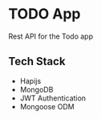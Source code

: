 # TODO App
Rest API for the Todo app

## Tech Stack
- Hapijs
- MongoDB
- JWT Authentication
- Mongoose ODM
